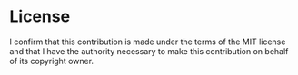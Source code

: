 <!-- Add information about your PR here -->

# License

I confirm that this contribution is made under the terms of the MIT license and that I have the authority necessary to make this contribution on behalf of its copyright owner.
